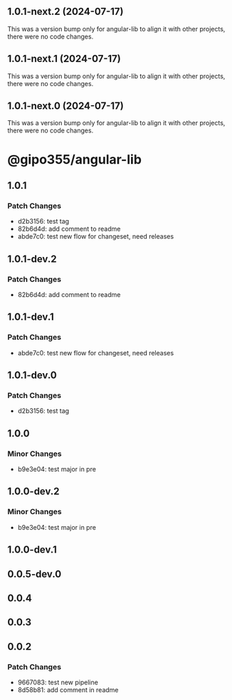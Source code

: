 ## 1.0.1-next.2 (2024-07-17)

This was a version bump only for angular-lib to align it with other projects, there were no code changes.

## 1.0.1-next.1 (2024-07-17)

This was a version bump only for angular-lib to align it with other projects, there were no code changes.

## 1.0.1-next.0 (2024-07-17)

This was a version bump only for angular-lib to align it with other projects, there were no code changes.

# @gipo355/angular-lib

## 1.0.1

### Patch Changes

- d2b3156: test tag
- 82b6d4d: add comment to readme
- abde7c0: test new flow for changeset, need releases

## 1.0.1-dev.2

### Patch Changes

- 82b6d4d: add comment to readme

## 1.0.1-dev.1

### Patch Changes

- abde7c0: test new flow for changeset, need releases

## 1.0.1-dev.0

### Patch Changes

- d2b3156: test tag

## 1.0.0

### Minor Changes

- b9e3e04: test major in pre

## 1.0.0-dev.2

### Minor Changes

- b9e3e04: test major in pre

## 1.0.0-dev.1

## 0.0.5-dev.0

## 0.0.4

## 0.0.3

## 0.0.2

### Patch Changes

- 9667083: test new pipeline
- 8d58b81: add comment in readme
